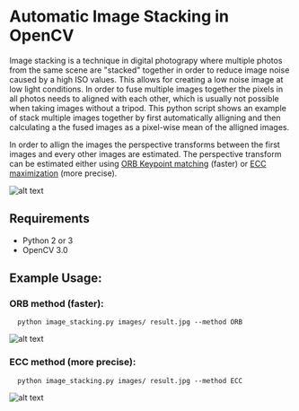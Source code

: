 # Automatic Image Stacking in OpenCV

Image stacking is a technique in digital photograpy where multiple photos from the same scene are "stacked" together
in order to reduce image noise caused by a high ISO values. This allows for creating a low noise image at low light conditions. In order to fuse multiple images together the pixels in all photos needs to aligned with each other,
which is usually not possible when taking images without a tripod. This python script shows an example of stack multiple images together by first automatically alligning and then calculating a the fused images as a pixel-wise mean of the alligned images. 

In order to allign the images the perspective transforms between the first images and every other images are estimated. 
The perspective transform can be estimated either using [ORB Keypoint matching](http://docs.opencv.org/3.0-beta/doc/py_tutorials/py_feature2d/py_orb/py_orb.html) (faster) or
[ECC maximization](http://docs.opencv.org/3.0-beta/modules/video/doc/motion_analysis_and_object_tracking.html#findtransformecc) (more precise).

![alt text](https://github.com/maitek/image_stacking/blob/master/match.jpg "Match keypoints")

## Requirements
- Python 2 or 3
- OpenCV 3.0

## Example Usage:
### ORB method (faster):

```
  python image_stacking.py images/ result.jpg --method ORB
```
![alt text](https://github.com/maitek/image_stacking/blob/master/result_orb.jpg "ORB result image")


### ECC method (more precise):
```
  python image_stacking.py images/ result.jpg --method ECC
```
![alt text](https://github.com/maitek/image_stacking/blob/master/result_ECC.jpg "ECC result image")


